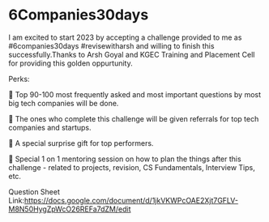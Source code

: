# 6Companies30days

I am excited to start 2023 by accepting a challenge provided to me as 
#6companies30days #revisewitharsh and willing to finish this successfully.Thanks to Arsh Goyal and KGEC Training and Placement Cell for providing this golden oppurtunity.

Perks:

🌟 Top 90-100 most frequently asked and most important questions by most big tech companies will be done.

🌟 The ones who complete this challenge will be given referrals for top tech companies and startups.

🌟 A special surprise gift for top performers.

🌟 Special 1 on 1 mentoring session on how to plan the things after this challenge - related to projects, revision, CS Fundamentals, Interview Tips, etc.


Question Sheet Link:https://docs.google.com/document/d/1jkVKWPcOAE2Xjt7GFLV-M8N50HygZpWcO26REFa7dZM/edit
